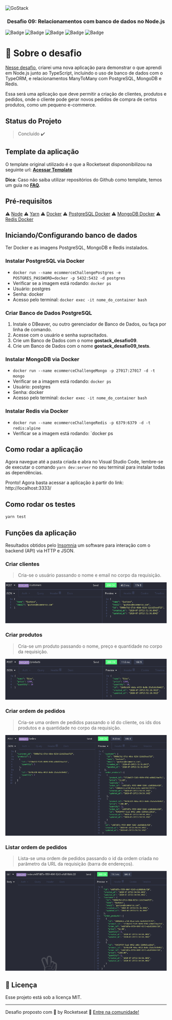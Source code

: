 <img alt="GoStack" src="https://storage.googleapis.com/golden-wind/bootcamp-gostack/header-desafios.png" />

<h3 align="center">
  Desafio 09: Relacionamentos com banco de dados no Node.js
</h3>

![Badge](https://img.shields.io/badge/node-%3E%3D%2012.18.2-brightgreen) ![Badge](https://img.shields.io/badge/types-Flow%20%7C%20TypeScript-blue) ![Badge](https://img.shields.io/badge/PostgreSQL-v12.0-lightblue) ![Badge](https://img.shields.io/badge/MongoDB-4.4.0-green) ![Badge](https://img.shields.io/badge/Redis-6.0.6-red)

# :rocket: Sobre o desafio

[Nesse desafio](https://github.com/Rocketseat/bootcamp-gostack-desafios/tree/master/desafio-database-relations), criarei uma nova aplicação para demonstrar o que aprendi em Node.js junto ao TypeScript, incluindo o uso de banco de dados com o TypeORM, e relacionamentos ManyToMany com PostgreSQL, MongoDB e Redis.

Essa será uma aplicação que deve permitir a criação de clientes, produtos e pedidos, onde o cliente pode gerar novos pedidos de compra de certos produtos, como um pequeno e-commerce.

## Status do Projeto

> Concluído :heavy_check_mark:

## Template da aplicação

O template original utilizado é o que a Rocketseat dispononibilizou na seguinte url: **[Acessar Template](https://github.com/Rocketseat/gostack-template-typeorm-relations)**

**Dica**: Caso não saiba utilizar repositórios do Github como template, temos um guia no **[FAQ](https://github.com/Rocketseat/bootcamp-gostack-desafios/tree/master/faq-desafios).**

## Pré-requisitos

:warning: [Node](https://nodejs.org/en/download/)
:warning: [Yarn](https://yarnpkg.com/getting-started/install)
:warning: [Docker](https://www.docker.com/products/docker-desktop)
:warning: [PostgreSQL Docker](https://hub.docker.com/_/postgres)
:warning: [MongoDB Docker](https://hub.docker.com/_/mongo)
:warning: [Redis Docker](https://hub.docker.com/_/redis)

## Iniciando/Configurando banco de dados

Ter Docker e as imagens PostgreSQL, MongoDB e Redis instalados.

### Instalar PostgreSQL via Docker

* `docker run --name ecommerceChallengePostgres -e POSTGRES_PASSWORD=docker -p 5432:5432 -d postgres`
* Verificar se a imagem está rodando: `docker ps`
* Usuário: postgres
* Senha: docker
* Acesso pelo terminal: `docker exec -it nome_do_container bash`

### Criar Banco de Dados PostgreSQL

1. Instale o DBeaver, ou outro gerenciador de Banco de Dados, ou faça por linha de comando.
2. Acesse com o usuário e senha supracitados.
3. Crie um Banco de Dados com o nome __gostack_desafio09__.
4. Crie um Banco de Dados com o nome __gostack_desafio09_tests__.

### Instalar MongoDB via Docker

* `docker run --name ecommerceChallengeMongo -p 27017:27017 -d -t mongo`
* Verificar se a imagem está rodando: `docker ps`
* Usuário: postgres
* Senha: docker
* Acesso pelo terminal: `docker exec -it nome_do_container bash`

### Instalar Redis via Docker

* `docker run --name ecommerceChallengeRedis -p 6379:6379 -d -t redis:alpine`
* Verificar se a imagem está rodando: `docker ps

## Como rodar a aplicação

Agora navegue até a pasta criada e abra no Visual Studio Code, lembre-se de executar o comando `yarn dev:server` no seu terminal para instalar todas as dependências.

Pronto! Agora basta acessar a aplicação à partir do link: http://localhost:3333/

## Como rodar os testes

```bash
yarn test
```

## Funções da aplicação

Resultados obtidos pelo [Insomnia](https://insomnia.rest/download/) um software para interação com o backend (API) via HTTP e JSON.

### Criar clientes

> Cria-se o usuário passando o nome e email no corpo da requisição.

<img src="https://github.com/MGustav0/desafio-gostack-database-relations/blob/master/extras/screenshots/01_-_createCustomer.png"/>

### Criar produtos

> Cria-se um produto passando o nome, preço e quantidade no corpo da requisição.

<img src="https://github.com/MGustav0/desafio-gostack-database-relations/blob/master/extras/screenshots/02_-_createProduct.png"/>

### Criar ordem de pedidos

> Cria-se uma ordem de pedidos passando o id do cliente, os ids dos produtos e a quantidade no corpo da requisição.

<img src="https://github.com/MGustav0/desafio-gostack-database-relations/blob/master/extras/screenshots/03_-_createOrder.png"/>

### Listar ordem de pedidos

> Lista-se uma ordem de pedidos passando o id da ordem criada no parâmetro da URL da requisição (barra de endereços).

<img src="https://github.com/MGustav0/desafio-gostack-database-relations/blob/master/extras/screenshots/04_-_listOrders.png"/>

## :memo: Licença

Esse projeto está sob a licença MIT.

---

Desafio proposto com 💜 by Rocketseat :wave: [Entre na comunidade!](https://discordapp.com/invite/gCRAFhc)
